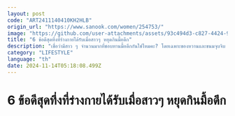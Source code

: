 ```yaml
---
layout: post
code: "ART2411140410KH2HLB"
origin_url: "https://www.sanook.com/women/254753/"
image: "https://github.com/user-attachments/assets/93c494d3-c827-4424-90ea-b61d76952065"
title: "6 ข้อดีสุดทึ่งที่ร่างกายได้รับเมื่อสาวๆ หยุดกินมื้อดึก"
description: "เชื่อว่ามีสาว ๆ จำนวนมากที่ชอบทานมื้อดึกกันใช่ไหมคะ? โดยเฉพาะของหวานและขนมจุบจิบ "
category: "LIFESTYLE"
language: "th"
date: 2024-11-14T05:18:08.499Z
---
```


# 6 ข้อดีสุดทึ่งที่ร่างกายได้รับเมื่อสาวๆ หยุดกินมื้อดึก